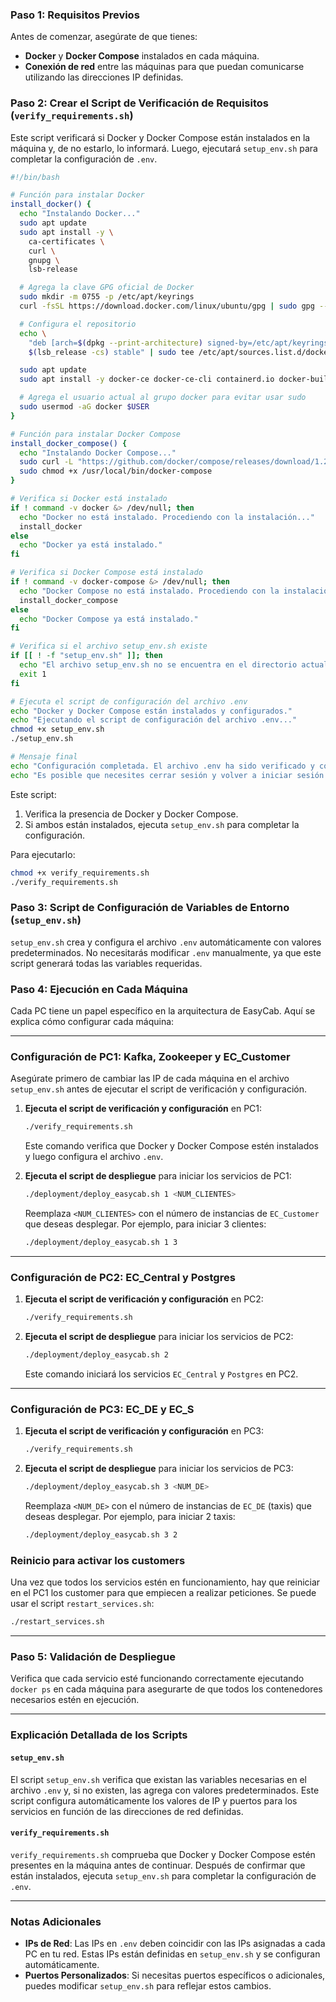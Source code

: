 ### Paso 1: Requisitos Previos

Antes de comenzar, asegúrate de que tienes:

- **Docker** y **Docker Compose** instalados en cada máquina.
- **Conexión de red** entre las máquinas para que puedan comunicarse utilizando las direcciones IP definidas.

### Paso 2: Crear el Script de Verificación de Requisitos (`verify_requirements.sh`)

Este script verificará si Docker y Docker Compose están instalados en la máquina y, de no estarlo, lo informará. Luego, ejecutará `setup_env.sh` para completar la configuración de `.env`.


```bash
#!/bin/bash

# Función para instalar Docker
install_docker() {
  echo "Instalando Docker..."
  sudo apt update
  sudo apt install -y \
    ca-certificates \
    curl \
    gnupg \
    lsb-release

  # Agrega la clave GPG oficial de Docker
  sudo mkdir -m 0755 -p /etc/apt/keyrings
  curl -fsSL https://download.docker.com/linux/ubuntu/gpg | sudo gpg --dearmor -o /etc/apt/keyrings/docker.gpg

  # Configura el repositorio
  echo \
    "deb [arch=$(dpkg --print-architecture) signed-by=/etc/apt/keyrings/docker.gpg] https://download.docker.com/linux/ubuntu \
    $(lsb_release -cs) stable" | sudo tee /etc/apt/sources.list.d/docker.list > /dev/null

  sudo apt update
  sudo apt install -y docker-ce docker-ce-cli containerd.io docker-buildx-plugin docker-compose-plugin

  # Agrega el usuario actual al grupo docker para evitar usar sudo
  sudo usermod -aG docker $USER
}

# Función para instalar Docker Compose
install_docker_compose() {
  echo "Instalando Docker Compose..."
  sudo curl -L "https://github.com/docker/compose/releases/download/1.29.2/docker-compose-$(uname -s)-$(uname -m)" -o /usr/local/bin/docker-compose
  sudo chmod +x /usr/local/bin/docker-compose
}

# Verifica si Docker está instalado
if ! command -v docker &> /dev/null; then
  echo "Docker no está instalado. Procediendo con la instalación..."
  install_docker
else
  echo "Docker ya está instalado."
fi

# Verifica si Docker Compose está instalado
if ! command -v docker-compose &> /dev/null; then
  echo "Docker Compose no está instalado. Procediendo con la instalación..."
  install_docker_compose
else
  echo "Docker Compose ya está instalado."
fi

# Verifica si el archivo setup_env.sh existe
if [[ ! -f "setup_env.sh" ]]; then
  echo "El archivo setup_env.sh no se encuentra en el directorio actual. Asegúrate de que esté presente."
  exit 1
fi

# Ejecuta el script de configuración del archivo .env
echo "Docker y Docker Compose están instalados y configurados."
echo "Ejecutando el script de configuración del archivo .env..."
chmod +x setup_env.sh
./setup_env.sh

# Mensaje final
echo "Configuración completada. El archivo .env ha sido verificado y configurado."
echo "Es posible que necesites cerrar sesión y volver a iniciar sesión para aplicar los permisos de Docker."
```

Este script:
1. Verifica la presencia de Docker y Docker Compose.
2. Si ambos están instalados, ejecuta `setup_env.sh` para completar la configuración.

Para ejecutarlo:

```bash
chmod +x verify_requirements.sh
./verify_requirements.sh
```

### Paso 3: Script de Configuración de Variables de Entorno (`setup_env.sh`)

`setup_env.sh` crea y configura el archivo `.env` automáticamente con valores predeterminados. No necesitarás modificar `.env` manualmente, ya que este script generará todas las variables requeridas.

### Paso 4: Ejecución en Cada Máquina

Cada PC tiene un papel específico en la arquitectura de EasyCab. Aquí se explica cómo configurar cada máquina:

---

### Configuración de **PC1**: Kafka, Zookeeper y EC_Customer
Asegúrate primero de cambiar las IP de cada máquina en el archivo `setup_env.sh` antes de ejecutar el script de verificación y configuración.
1. **Ejecuta el script de verificación y configuración** en PC1:

   ```bash
   ./verify_requirements.sh
   ```

   Este comando verifica que Docker y Docker Compose estén instalados y luego configura el archivo `.env`.

2. **Ejecuta el script de despliegue** para iniciar los servicios de PC1:

   ```bash
   ./deployment/deploy_easycab.sh 1 <NUM_CLIENTES>
   ```

   Reemplaza `<NUM_CLIENTES>` con el número de instancias de `EC_Customer` que deseas desplegar. Por ejemplo, para iniciar 3 clientes:

   ```bash
   ./deployment/deploy_easycab.sh 1 3
   ```

---

### Configuración de **PC2**: EC_Central y Postgres

1. **Ejecuta el script de verificación y configuración** en PC2:

   ```bash
   ./verify_requirements.sh
   ```

2. **Ejecuta el script de despliegue** para iniciar los servicios de PC2:

   ```bash
   ./deployment/deploy_easycab.sh 2
   ```

   Este comando iniciará los servicios `EC_Central` y `Postgres` en PC2.

---

### Configuración de **PC3**: EC_DE y EC_S

1. **Ejecuta el script de verificación y configuración** en PC3:

   ```bash
   ./verify_requirements.sh
   ```

2. **Ejecuta el script de despliegue** para iniciar los servicios de PC3:

   ```bash
   ./deployment/deploy_easycab.sh 3 <NUM_DE>
   ```

   Reemplaza `<NUM_DE>` con el número de instancias de `EC_DE` (taxis) que deseas desplegar. Por ejemplo, para iniciar 2 taxis:

   ```bash
   ./deployment/deploy_easycab.sh 3 2
   ```
### Reinicio para activar los customers
Una vez que todos los servicios estén en funcionamiento, hay que reiniciar en el PC1 los customer para que empiecen a realizar peticiones.
Se puede usar el script `restart_services.sh`:
```bash
./restart_services.sh
```

---

### Paso 5: Validación de Despliegue

Verifica que cada servicio esté funcionando correctamente ejecutando `docker ps` en cada máquina para asegurarte de que todos los contenedores necesarios estén en ejecución.

---

### Explicación Detallada de los Scripts

#### `setup_env.sh`

El script `setup_env.sh` verifica que existan las variables necesarias en el archivo `.env` y, si no existen, las agrega con valores predeterminados. Este script configura automáticamente los valores de IP y puertos para los servicios en función de las direcciones de red definidas.

#### `verify_requirements.sh`

`verify_requirements.sh` comprueba que Docker y Docker Compose estén presentes en la máquina antes de continuar. Después de confirmar que están instalados, ejecuta `setup_env.sh` para completar la configuración de `.env`.

---

### Notas Adicionales

- **IPs de Red**: Las IPs en `.env` deben coincidir con las IPs asignadas a cada PC en tu red. Estas IPs están definidas en `setup_env.sh` y se configuran automáticamente.
- **Puertos Personalizados**: Si necesitas puertos específicos o adicionales, puedes modificar `setup_env.sh` para reflejar estos cambios.
